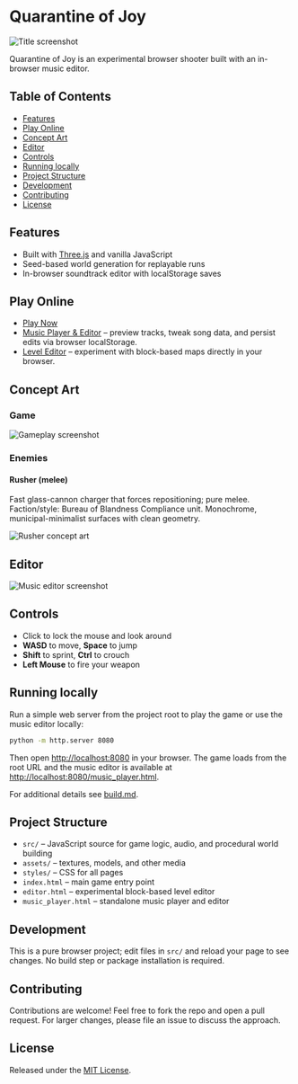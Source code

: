 # Quarantine of Joy

![Title screenshot](https://github.com/user-attachments/assets/759d695c-c3f8-4088-82f0-63cf7da63673)

Quarantine of Joy is an experimental browser shooter built with an in-browser music editor.

## Table of Contents

- [Features](#features)
- [Play Online](#play-online)
- [Concept Art](#concept-art)
- [Editor](#editor)
- [Controls](#controls)
- [Running locally](#running-locally)
- [Project Structure](#project-structure)
- [Development](#development)
- [Contributing](#contributing)
- [License](#license)

## Features

- Built with [Three.js](https://threejs.org/) and vanilla JavaScript
- Seed-based world generation for replayable runs
- In-browser soundtrack editor with localStorage saves

## Play Online

- [Play Now](https://oleksandrlynda.github.io/quarantine-of-joy-game/)
- [Music Player & Editor](https://oleksandrlynda.github.io/quarantine-of-joy-game/music_player.html) – preview tracks, tweak song data, and persist edits via browser localStorage.
- [Level Editor](https://oleksandrlynda.github.io/quarantine-of-joy-game/editor.html) – experiment with block-based maps directly in your browser.

## Concept Art

### Game

![Gameplay screenshot](https://github.com/user-attachments/assets/7d88368b-30a1-4895-a6ac-a528a5f3141c)

### Enemies

#### Rusher (melee)

Fast glass-cannon charger that forces repositioning; pure melee.  
Faction/style: Bureau of Blandness Compliance unit. Monochrome, municipal-minimalist surfaces with clean geometry.

![Rusher concept art](https://github.com/user-attachments/assets/2e1538f8-ae32-4621-849f-acbd77f63e8f)

## Editor

![Music editor screenshot](https://github.com/user-attachments/assets/3301205b-2551-409a-a58a-845291131ceb)

## Controls

- Click to lock the mouse and look around
- **WASD** to move, **Space** to jump
- **Shift** to sprint, **Ctrl** to crouch
- **Left Mouse** to fire your weapon

## Running locally

Run a simple web server from the project root to play the game or use the music editor locally:

```bash
python -m http.server 8080
```

Then open [http://localhost:8080](http://localhost:8080) in your browser. The game loads from the root URL and the music editor is available at [http://localhost:8080/music_player.html](http://localhost:8080/music_player.html).

For additional details see [build.md](build.md).

## Project Structure

- `src/` – JavaScript source for game logic, audio, and procedural world building
- `assets/` – textures, models, and other media
- `styles/` – CSS for all pages
- `index.html` – main game entry point
- `editor.html` – experimental block-based level editor
- `music_player.html` – standalone music player and editor

## Development

This is a pure browser project; edit files in `src/` and reload your page to see changes. No build step or package installation is required.

## Contributing

Contributions are welcome! Feel free to fork the repo and open a pull request. For larger changes, please file an issue to discuss the approach.

## License

Released under the [MIT License](LICENSE).

